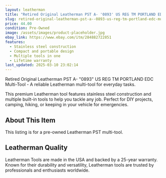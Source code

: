 ```yaml
---
layout: leatherman
title: "Retired Original Leatherman PST A- '0893' US REG TM PORTLAND EDC Multi-Tool"
slug: retired-original-leatherman-pst-a--0893-us-reg-tm-portland-edc-multi-tool
price: 44.00
condition: Pre-Owned
image: /assets/images/product-placeholder.jpg
ebay_link: https://www.ebay.com/itm/284882722851
features:
  - Stainless steel construction
  - Compact and portable design
  - Multiple tools in one
  - Lifetime warranty
last_updated: 2025-03-10 23:02:14
---
```


Retired Original Leatherman PST A- "0893" US REG TM PORTLAND EDC Multi-Tool - A reliable Leatherman multi-tool for everyday tasks.

This premium Leatherman tool features stainless steel construction and multiple built-in tools to help you tackle any job. Perfect for DIY projects, camping, hiking, or keeping in your vehicle for emergencies.

## About This Item

This listing is for a pre-owned Leatherman PST multi-tool.

## Leatherman Quality

Leatherman Tools are made in the USA and backed by a 25-year warranty. Known for their durability and versatility, Leatherman tools are trusted by professionals and enthusiasts worldwide.

